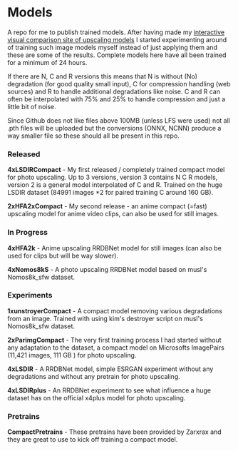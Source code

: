 # Models

A repo for me to publish trained models. After having made my [interactive visual comparison site of upscaling models](https://phhofm.github.io/upscale/) I started experimenting around of training such image models myself instead of just applying them and these are some of the results. Complete models here have all been trained for a minimum of 24 hours.

If there are N, C and R versions this means that N is without (No) degradation (for good quality small input), C for compression handling (web sources) and R to handle additional degradations like noise. C and R can often be interpolated with 75% and 25% to handle compression and just a little bit of noise.  

Since Github does not like files above 100MB (unless LFS were used) not all .pth files will be uploaded but the conversions (ONNX, NCNN) produce a way smaller file so these should all be present in this repo.  

### Released  

**4xLSDIRCompact** - My first released / completely trained compact model for photo upscaling. Up to 3 versions, version 3 contains N C R models, version 2 is a general model interpolated of C and R. Trained on the huge LSDIR dataset (84991 images *2 for paired training C around 160 GB).  

**2xHFA2xCompact** - My second release - an anime compact (=fast) upscaling model for anime video clips, can also be used for still images.  

### In Progress  

**4xHFA2k** - Anime upscaling RRDBNet model for still images (can also be used for clips but will be way slower).  

**4xNomos8kS** - A photo upscaling RRDBNet model based on musl's Nomos8k_sfw dataset.  

### Experiments  

**1xunstroyerCompact** - A compact model removing various degradations from an image. Trained with using kim's destroyer script on musl's Nomos8k_sfw dataset.  

**2xParimgCompact** - The very first training process I had started without any adaptation to the dataset, a compact model on Microsofts ImagePairs (11,421 images, 111 GB ) for photo upscaling.  

**4xLSDIR** - A RRDBNet model, simple ESRGAN experiment without any degradations and without any pretrain for photo upscaling.  

**4xLSDIRplus** - An RRDBNet experiment to see what influence a huge dataset has on the official x4plus model for photo upscaling.  

### Pretrains  

**CompactPretrains** - These pretrains have been provided by Zarxrax and they are great to use to kick off training a compact model.  
